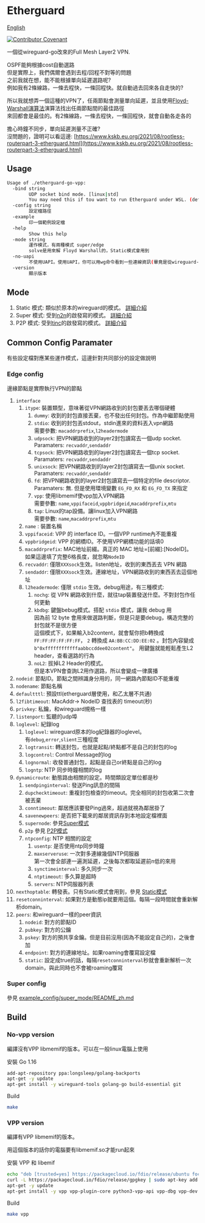 
# Etherguard

[English](README.md)

[![Contributor Covenant](https://img.shields.io/badge/Contributor%20Covenant-2.1-4baaaa.svg)](code_of_conduct.md)

一個從wireguard-go改來的Full Mesh Layer2 VPN.  

OSPF能夠根據cost自動選路  
但是實際上，我們偶爾會遇到去程/回程不對等的問題  
之前我就在想，能不能根據單向延遲選路呢?  
例如我有2條線路，一條去程快，一條回程快。就自動過去回來各自走快的?  

所以我就想弄一個這種的VPN了，任兩節點會測量單向延遲，並且使用[Floyd-Warshall演算法](https://zh.wikipedia.org/zh-tw/Floyd-Warshall算法)演算法找出任兩節點間的最佳路徑  
來回都會是最佳的。有2條線路，一條去程快，一條回程快，就會自動各走各的

擔心時鐘不同步，單向延遲測量不正確?  
沒問題的，證明可以看這邊: [https://www.kskb.eu.org/2021/08/rootless-routerpart-3-etherguard.html](https://www.kskb.eu.org/2021/08/rootless-routerpart-3-etherguard.html)

## Usage

```bash
Usage of ./etherguard-go-vpp:
  -bind string
        UDP socket bind mode. [linux|std]
        You may need this if tou want to run Etherguard under WSL. (default "linux")
  -config string
        設定檔路徑
  -example
        印一個範例設定檔
  -help
        Show this help
  -mode string
        運作模式，有兩種模式 super/edge
        solve是用來解 Floyd Warshall的，Static模式會用到
  -no-uapi
        不使用UAPI。使用UAPI，你可以用wg命令看到一些連線資訊(畢竟是從wireguard-go改的)
  -version
        顯示版本
```

## Mode

1. Static 模式: 類似於原本的wireguard的模式。 [詳細介紹](example_config/static_mode/README_zh.md)
2. Super 模式: 受到[n2n](https://github.com/ntop/n2n)的啟發寫的模式。 [詳細介紹](example_config/super_mode/README_zh.md)
3. P2P 模式: 受到[tinc](https://github.com/gsliepen/tinc)的啟發寫的模式。 [詳細介紹](example_config/p2p_mode/README_zh.md)

## Common Config Paramater

有些設定檔對應某些運作模式，這邊針對共同部分的設定做說明

### Edge config

邊緣節點是實際執行VPN的節點

1. `interface`
    1. `itype`: 裝置類型，意味著從VPN網路收到的封包要丟去哪個硬體
        1. `dummy`: 收到的封包直接丟棄，也不發出任何封包。作為中繼節點使用
        2. `stdio`: 收到的封包丟stdout，stdin進來的資料丟入vpn網路  
           需要參數: `macaddrprefix`,`l2headermode`
        3. `udpsock`: 把VPN網路收到的layer2封包讀寫去一個udp socket.  
           Paramaters: `recvaddr`,`sendaddr`
        3. `tcpsock`: 把VPN網路收到的layer2封包讀寫去一個tcp socket.  
           Paramaters: `recvaddr`,`sendaddr`
        3. `unixsock`: 把VPN網路收到的layer2封包讀寫去一個unix socket.  
           Paramaters: `recvaddr`,`sendaddr`
        3. `fd`: 把VPN網路收到的layer2封包讀寫去一個特定的file descriptor.  
           Paramaters: 無. 但是使用環境變數 `EG_FD_RX` 和 `EG_FD_TX` 來指定
        4. `vpp`: 使用libmemif使vpp加入VPN網路  
           需要參數: `name`,`vppifaceid`,`vppbridgeid`,`macaddrprefix`,`mtu`
        5. `tap`: Linux的tap設備。讓linux加入VPN網路  
           需要參數: `name`,`macaddrprefix`,`mtu`
    2. `name` : 裝置名稱
    3. `vppifaceid`: VPP 的 interface ID。一個VPP runtime內不能重複
    4. `vppbridgeid`: VPP 的網橋ID。不使用VPP網橋功能的話填0
    5. `macaddrprefix`: MAC地址前綴。真正的 MAC 地址=[前綴]:[NodeID]。  
                        如果這邊填了完整6格長度，就忽略`NodeID`
    6. `recvaddr`: 僅限`XXXsock`生效。listen地址，收到的東西丟去 VPN 網路
    7. `sendaddr`: 僅限`XXXsock`生效。連線地址，VPN網路收到的東西丟去這個地址
    8. `l2headermode`: 僅限 `stdio` 生效。debug用途，有三種模式:
        1. `nochg`: 從 VPN 網路收到什麼，就往tap裝置發送什麼。不對封包作任何更動
        2. `kbdbg`: 鍵盤bebug模式。搭配 `stdio` 模式，讓我 debug 用  
            因為前 12 byte 會用來做選路判斷，但是只是要debug，構造完整的封包就不是很方便  
            這個模式下，如果輸入b2content，就會幫你把b轉換成`FF:FF:FF:FF:FF:FF`， `2` 轉換成 `AA:BB:CC:DD:EE:02` 。封包內容變成 `b"0xffffffffffffaabbccddee02content"`。
            用鍵盤就能輕鬆產生L2 header，查看選路的行為
        3. `noL2`: 拔掉L2 Header的模式。  
           但是本VPN會查詢L2用作選路，所以會變成一律廣播
2. `nodeid`: 節點ID。節點之間辨識身分用的，同一網路內節點ID不能重複
3. `nodename`: 節點名稱
4. `defaultttl`: 預設ttl(etherguard層使用，和乙太層不共通)
5. `l2fibtimeout`: MacAddr-> NodeID 查找表的 timeout(秒)
5. `privkey`: 私鑰，和wireguard規格一樣
5. `listenport`: 監聽的udp埠
6. `loglevel`: 紀錄log
    1. `loglevel`: wireguard原本的log紀錄器的loglevel。  
       有`debug`,`error`,`slient`三種程度
    2. `logtransit`: 轉送封包，也就是起點/終點都不是自己的封包的log
    3. `logcontrol`: Control Message的log
    4. `lognormal`: 收發普通封包，起點是自己or終點是自己的log
    5. `logntp`: NTP 同步時鐘相關的log
7. `dynamicroute`: 動態路由相關的設定。時間類設定單位都是秒
    1. `sendpinginterval`: 發送Ping訊息的間隔
    2. `dupchecktimeout`: 重複封包檢查的timeout。完全相同的封包收第二次會被丟棄
    3. `conntimeout`: 鄰居應該要發Ping過來，超過就視為鄰居掛了
    4. `savenewpeers`: 是否把下載來的鄰居資訊存到本地設定檔裡面
    5. `supernode`: 參見[Super模式](example_config/super_mode/README_zh.md)
    6. `p2p` 參見 [P2P模式](example_config/p2p_mode/README_zh.md)
    7. `ntpconfig`: NTP 相關的設定
        1. `usentp`: 是否使用ntp同步時鐘
        2. `maxserveruse`: 一次對多連線幾個NTP伺服器  
           第一次會全部連一遍測延遲，之後每次都取延遲前n低的來用
        3. `synctimeinterval`: 多久同步一次
        4. `ntptimeout`: 多久算是超時
        5. `servers`: NTP伺服器列表
8. `nexthoptable`: 轉發表。只有Static模式會用到，參見 [Static模式](example_config/super_mode/README_zh.md)
9. `resetconninterval`: 如果對方是動態ip就要用這個。每隔一段時間就會重新解析domain。
10. `peers`: 和wireguard一樣的peer資訊
    1. `nodeid`: 對方的節點ID
    2. `pubkey`: 對方的公鑰
    3. `pskey`: 對方的預共享金鑰。但是目前沒用(因為不能設定自己的)，之後會加
    4. `endpoint`: 對方的連線地址。如果roaming會覆寫設定檔
    5. `static`: 設定成true的話，每隔`resetconninterval`秒就會重新解析一次domain，與此同時也不會被roaming覆寫

### Super config

  參見 [example_config/super_mode/README_zh.md](example_config/super_mode/README_zh.md)

## Build

### No-vpp version

編譯沒有VPP libmemif的版本。可以在一般linux電腦上使用

安裝 Go 1.16

```bash
add-apt-repository ppa:longsleep/golang-backports
apt-get -y update
apt-get install -y wireguard-tools golang-go build-essential git
```

Build

```bash
make
```

### VPP version

編譯有VPP libmemif的版本。

用這個版本的話你的電腦要有libmemif.so才能run起來

安裝 VPP 和 libemif

```bash
echo "deb [trusted=yes] https://packagecloud.io/fdio/release/ubuntu focal main" > /etc/apt/sources.list.d/99fd.io.list
curl -L https://packagecloud.io/fdio/release/gpgkey | sudo apt-key add -
apt-get -y update
apt-get install -y vpp vpp-plugin-core python3-vpp-api vpp-dbg vpp-dev libmemif libmemif-dev
```

Build

```bash
make vpp
```
